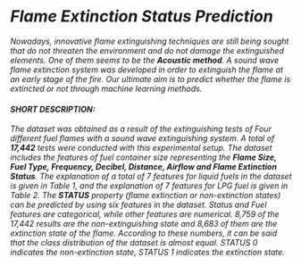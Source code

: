 # ***Flame Extinction Status Prediction***

*Nowadays, innovative flame extinguishing techniques are still being 
sought that do not threaten the environment and do not damage the extinguished 
elements. One of them seems to be the ***Acoustic method***. A sound wave flame 
extinction system was developed in order to extinguish the flame at an early stage 
of the fire. Our ultimate aim is to predict whether the flame is extincted or not through 
machine learning methods.*

#### ***SHORT DESCRIPTION:***
*The dataset was obtained as a result of the extinguishing tests of Four different 
fuel flames with a sound wave extinguishing system. A total of ***17,442*** tests were 
conducted with this experimental setup. The dataset includes the features of fuel 
container size representing the ***Flame Size, Fuel Type, Frequency, Decibel, 
Distance, Airflow and Flame Extinction Status***.
The explanation of a total of 7 features for liquid fuels in the dataset is given 
in Table 1, and the explanation of 7 features for LPG fuel is given in Table 2. The 
***STATUS*** property (flame extinction or non-extinction states) can be predicted by 
using six features in the dataset. Status and Fuel features are categorical, while 
other features are numerical. 8,759 of the 17,442 results are the non-extinguishing 
state and 8,683 of them are the extinction state of the flame. According to these 
numbers, it can be said that the class distribution of the dataset is almost equal.
STATUS 0 indicates the non-extinction state, STATUS 1 indicates the extinction state.*


